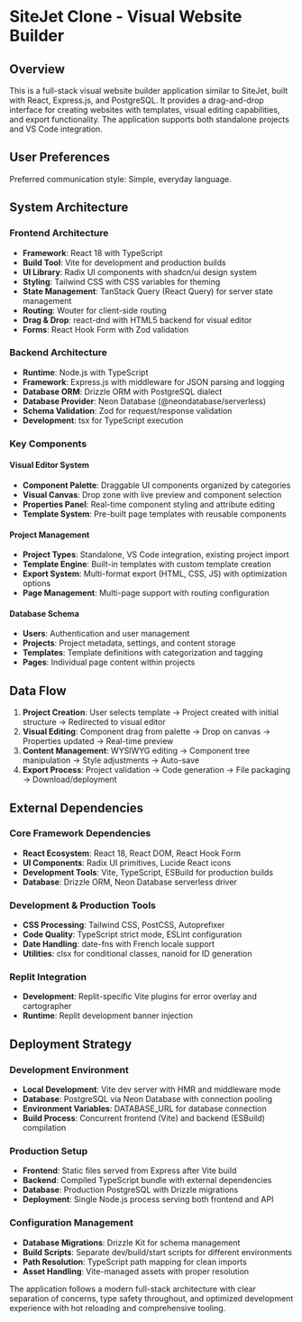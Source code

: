 # SiteJet Clone - Visual Website Builder

## Overview
This is a full-stack visual website builder application similar to SiteJet, built with React, Express.js, and PostgreSQL. It provides a drag-and-drop interface for creating websites with templates, visual editing capabilities, and export functionality. The application supports both standalone projects and VS Code integration.

## User Preferences
Preferred communication style: Simple, everyday language.

## System Architecture

### Frontend Architecture
- **Framework**: React 18 with TypeScript
- **Build Tool**: Vite for development and production builds
- **UI Library**: Radix UI components with shadcn/ui design system
- **Styling**: Tailwind CSS with CSS variables for theming
- **State Management**: TanStack Query (React Query) for server state management
- **Routing**: Wouter for client-side routing
- **Drag & Drop**: react-dnd with HTML5 backend for visual editor
- **Forms**: React Hook Form with Zod validation

### Backend Architecture
- **Runtime**: Node.js with TypeScript
- **Framework**: Express.js with middleware for JSON parsing and logging
- **Database ORM**: Drizzle ORM with PostgreSQL dialect
- **Database Provider**: Neon Database (@neondatabase/serverless)
- **Schema Validation**: Zod for request/response validation
- **Development**: tsx for TypeScript execution

### Key Components

#### Visual Editor System
- **Component Palette**: Draggable UI components organized by categories
- **Visual Canvas**: Drop zone with live preview and component selection
- **Properties Panel**: Real-time component styling and attribute editing
- **Template System**: Pre-built page templates with reusable components

#### Project Management
- **Project Types**: Standalone, VS Code integration, existing project import
- **Template Engine**: Built-in templates with custom template creation
- **Export System**: Multi-format export (HTML, CSS, JS) with optimization options
- **Page Management**: Multi-page support with routing configuration

#### Database Schema
- **Users**: Authentication and user management
- **Projects**: Project metadata, settings, and content storage
- **Templates**: Template definitions with categorization and tagging
- **Pages**: Individual page content within projects

## Data Flow

1. **Project Creation**: User selects template → Project created with initial structure → Redirected to visual editor
2. **Visual Editing**: Component drag from palette → Drop on canvas → Properties updated → Real-time preview
3. **Content Management**: WYSIWYG editing → Component tree manipulation → Style adjustments → Auto-save
4. **Export Process**: Project validation → Code generation → File packaging → Download/deployment

## External Dependencies

### Core Framework Dependencies
- **React Ecosystem**: React 18, React DOM, React Hook Form
- **UI Components**: Radix UI primitives, Lucide React icons
- **Development Tools**: Vite, TypeScript, ESBuild for production builds
- **Database**: Drizzle ORM, Neon Database serverless driver

### Development & Production Tools
- **CSS Processing**: Tailwind CSS, PostCSS, Autoprefixer
- **Code Quality**: TypeScript strict mode, ESLint configuration
- **Date Handling**: date-fns with French locale support
- **Utilities**: clsx for conditional classes, nanoid for ID generation

### Replit Integration
- **Development**: Replit-specific Vite plugins for error overlay and cartographer
- **Runtime**: Replit development banner injection

## Deployment Strategy

### Development Environment
- **Local Development**: Vite dev server with HMR and middleware mode
- **Database**: PostgreSQL via Neon Database with connection pooling
- **Environment Variables**: DATABASE_URL for database connection
- **Build Process**: Concurrent frontend (Vite) and backend (ESBuild) compilation

### Production Setup
- **Frontend**: Static files served from Express after Vite build
- **Backend**: Compiled TypeScript bundle with external dependencies
- **Database**: Production PostgreSQL with Drizzle migrations
- **Deployment**: Single Node.js process serving both frontend and API

### Configuration Management
- **Database Migrations**: Drizzle Kit for schema management
- **Build Scripts**: Separate dev/build/start scripts for different environments
- **Path Resolution**: TypeScript path mapping for clean imports
- **Asset Handling**: Vite-managed assets with proper resolution

The application follows a modern full-stack architecture with clear separation of concerns, type safety throughout, and optimized development experience with hot reloading and comprehensive tooling.